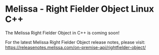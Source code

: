 # Melissa - Right Fielder Object Linux C++

The Melissa Right Fielder Object in C++ is coming soon!

For the latest Melissa Right Fielder Object release notes, please visit: https://releasenotes.melissa.com/on-premise-api/rightfielder-object/

